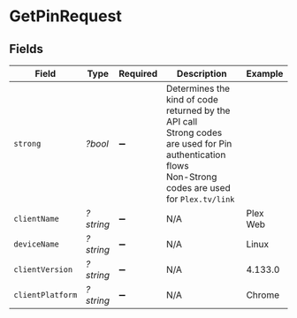 # GetPinRequest


## Fields

| Field                                                                                                                                                 | Type                                                                                                                                                  | Required                                                                                                                                              | Description                                                                                                                                           | Example                                                                                                                                               |
| ----------------------------------------------------------------------------------------------------------------------------------------------------- | ----------------------------------------------------------------------------------------------------------------------------------------------------- | ----------------------------------------------------------------------------------------------------------------------------------------------------- | ----------------------------------------------------------------------------------------------------------------------------------------------------- | ----------------------------------------------------------------------------------------------------------------------------------------------------- |
| `strong`                                                                                                                                              | *?bool*                                                                                                                                               | :heavy_minus_sign:                                                                                                                                    | Determines the kind of code returned by the API call<br/>Strong codes are used for Pin authentication flows<br/>Non-Strong codes are used for `Plex.tv/link`<br/> |                                                                                                                                                       |
| `clientName`                                                                                                                                          | *?string*                                                                                                                                             | :heavy_minus_sign:                                                                                                                                    | N/A                                                                                                                                                   | Plex Web                                                                                                                                              |
| `deviceName`                                                                                                                                          | *?string*                                                                                                                                             | :heavy_minus_sign:                                                                                                                                    | N/A                                                                                                                                                   | Linux                                                                                                                                                 |
| `clientVersion`                                                                                                                                       | *?string*                                                                                                                                             | :heavy_minus_sign:                                                                                                                                    | N/A                                                                                                                                                   | 4.133.0                                                                                                                                               |
| `clientPlatform`                                                                                                                                      | *?string*                                                                                                                                             | :heavy_minus_sign:                                                                                                                                    | N/A                                                                                                                                                   | Chrome                                                                                                                                                |